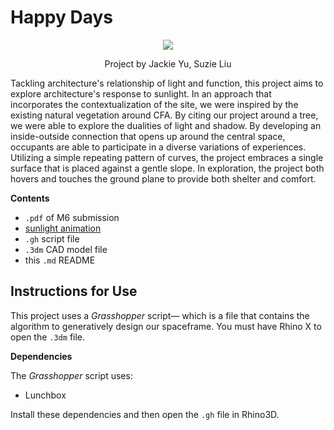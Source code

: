 # Happy Days

<p align="center">
    <img src="https://user-images.githubusercontent.com/104549030/165808573-58c435e7-2e37-460c-b5e8-a2c837a19906.png" />
    <p align="center">Project by Jackie Yu, Suzie Liu</p>
</p>

Tackling architecture's relationship of light and function, this project aims to explore architecture's response to sunlight. In an approach that incorporates the contextualization of the site, we were inspired by the existing natural vegetation around CFA. 
By citing our project around a tree, we were able to explore the dualities of light and shadow. By developing an inside-outside connection that opens up around the central space, occupants are able to participate in a diverse variations of experiences. Utilizing a simple repeating pattern of curves, the project embraces a single surface that is placed against a gentle slope. In exploration, the project both hovers and touches the ground plane to provide both shelter and comfort. 

**Contents**

- `.pdf` of M6 submission
- [sunlight animation](https://drive.google.com/file/d/1XCOiYM1YxmKxSgOYt2PaYzGYodKo0Yvl/view?usp=sharing)
- `.gh` script file
- `.3dm` CAD model file
- this `.md` README

## Instructions for Use

This project uses a _Grasshopper_ script&mdash; which is a file that contains the algorithm to generatively design our spaceframe. You must have Rhino X to open the `.3dm` file.

**Dependencies**

The _Grasshopper_ script uses:
  - Lunchbox

Install these dependencies and then open the `.gh` file in Rhino3D.

